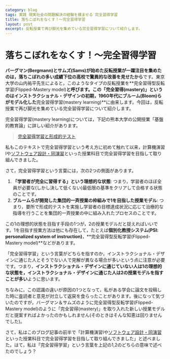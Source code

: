 ```yaml
---
category: blog
tags: 実践 現実社会の問題解決の経験を積ませる 完全習得学習
title: 落ちこぼれをなくす！〜完全習得学習
layout: post
excerpt: 反転授業で再び脚光を集めている完全習得学習について紹介します。
---
```

# 落ちこぼれをなくす！〜完全習得学習

**バーグマン(Bergmann)とサムズ(Sams)が始めた反転授業が一躍注目を集めたのは，落ちこぼれの多い成績下位の高校で驚異的な改善を見せたから**です。東京大学の山内祐平先生によると，このようなタイプの反転授業を**完全習得型反転学習(Flipped-Mastery model)**と呼びます。この「完全習得(mastery)」というのはインストラクショナル・デザインの初期，1960年代にブルーム(Bloom)らがモデル化した**完全習得学習(mastery learning)**に由来します。今回は，反転授業で再び脚光を集めている完全習得学習について紹介します。

完全習得学習(mastery learning)については，下記の熊本大学の公開授業「基盤的教育論」に詳しい紹介があります。

> [完全習得学習と形成的テスト](http://www.gsis.kumamoto-u.ac.jp/opencourses/pf/2Block/03/1_text.html)

私もこのテキストで完全習得学習という考え方に初めて触れて以来，計算機演習Iや[ソフトウェア設計・同演習](https://zacky1972.github.io/courses/SoftwareDesign.html)といった授業科目で完全習得学習を目指して取り組んできました。

さて，完全習得学習という言葉には，次の2つの側面があります。

1. **「学習者が完全に習得する」という理想的な状態**: つまり，学習者のほぼ全員が必要な(しかし決して低くない)最低限の基準をクリアして合格する状態のことです。
2. **ブルームらが開発した集団的一斉授業の枠組みで1を目指した授業モデル**: つまり，要所で形成的テストを実施し学習者の目標達成状況に応じて治療的な指導を行うことを集団的一斉授業の中に組み入れたプロセスのことです。

この1の理想的状態を目指す手段の1つが，2の授業モデルだと捉えればいいです。1を目指す授業方法は他にも存在して，たとえば**個別化教授システム(PSI: personalized system of instruction)**，**完全習得型反転学習(Flipped-Mastery model)**などがあります。

「完全習得学習」という言葉がどちらを指すのか，インストラクショナル・デザインに通じた人とそうでない人で見解が異なる場合が多いという点に注意が必要です。つまり，**インストラクショナル・デザインに通じていない人は1の理想的な状態を，インストラクショナル・デザインに通じた人は2の授業モデルを指すことが多い**ように思います。

ちなみに，この認識の違いが原因の1つとなって，私がある学会に論文を投稿した時に査読者と意見が対立して返戻を食らったことがあります。後になって気づいたのですが，バーグマン＆サムズのように完全習得型反転学習(Flipped-Mastery model)のように「完全習得(mastery)」を取り入れた新しい授業モデルだと提案すればよかったのかもしれません(そのときはそんな知恵は回りませんでした)。

さて，私はこのブログ記事の前半で「計算機演習Iや[ソフトウェア設計・同演習](https://zacky1972.github.io/courses/SoftwareDesign.html)といった授業科目で完全習得学習を目指して取り組んできました」と述べました。はて，私は「完全習得学習」という言葉を上記の1,2のどちらの意味で述べたのでしょう？
